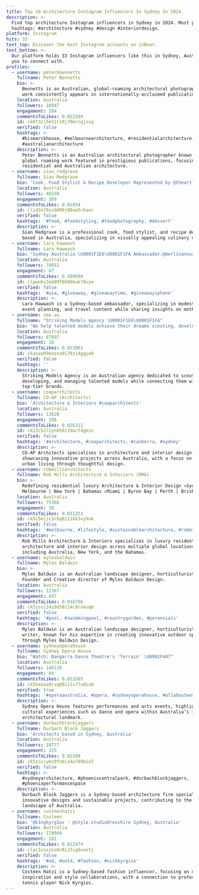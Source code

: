 ```yaml
---
title: Top 10 Architecture Instagram Influencers In Sydney In 2024
description: >-
  Find top architecture Instagram influencers in Sydney in 2024. Most popular
  hashtags: #architecture #sydney #design #interiordesign.
platform: Instagram
hits: 33
text_top: Discover the best Instagram accounts on inBeat.
text_bottom: >-
  Our platform holds 33 Instagram influencers like this in Sydney, Australia for
  you to connect with.
profiles:
  - username: peterbbennetts
    fullname: Peter Bennetts
    bio: >-
      Bennetts is an Australian, global-roaming architectural photographer whose
      work consistently appears in internationally-acclaimed publications.
    location: Australia
    followers: 18947
    engagement: 284
    commentsToLikes: 0.022209
    id: ck8t3zi5e51ri0j78mrcgjssq
    verified: false
    hashtags: >-
      #bismarckhouse, #melbournearchitecture, #residentialarchitecture,
      #australianarchitecture
    description: >-
      Peter Bennetts is an Australian architectural photographer known for his
      global roaming work featured in prestigious publications, focusing on
      residential and Australian architecture.
  - username: sian_redgrave
    fullname: Sian Redgrave
    bio: 'Cook, Food Stylist & Recipe Developer Represented by @theartline___'
    location: Australia
    followers: 46550
    engagement: 309
    commentsToLikes: 0.01854
    id: clid5n70zzdd00j08uw5ckaur
    verified: false
    hashtags: '#food, #foodstyling, #foodphotography, #dessert'
    description: >-
      Sian Redgrave is a professional cook, food stylist, and recipe developer
      based in Australia, specializing in visually appealing culinary content.
  - username: lara_hawwash
    fullname: Lara Hawwash
    bio: "Sydney Australia \U0001F1E6\U0001F1FA Ambassador:@merlinannualpassanz Modest Fashion | Event planner| Traveller | Mum For collaborating or business exposure DM me"
    location: Australia
    followers: 74051
    engagement: 87
    commentsToLikes: 0.509508
    id: clpwukv3om89f0k086ak78vye
    verified: false
    hashtags: '#usa, #giveaway, #giveawaytime, #giveawayiphone'
    description: >-
      Lara Hawwash is a Sydney-based ambassador, specializing in modest fashion,
      event planning, and travel content while sharing insights on motherhood.
  - username: sma.au
    fullname: "Striking Models Agency \U0001F1E6\U0001F1FA"
    bio: "We help talented models achieve their dreams scouting, developing, managing, and connecting them with first-class brands \U0001F4E7 Info@strikingmodels.com.au"
    location: Australia
    followers: 87897
    engagement: 10
    commentsToLikes: 0.023061
    id: ckaoxw09eezxz0i78z14ggye0
    verified: false
    hashtags: ''
    description: >-
      Striking Models Agency is an Australian agency dedicated to scouting,
      developing, and managing talented models while connecting them with
      top-tier brands.
  - username: coaparchitects
    fullname: CO-AP (Architects)
    bio: 'Architecture & Interiors #coaparchitects'
    location: Australia
    followers: 13820
    engagement: 206
    commentsToLikes: 0.026311
    id: ck13c52l2ynkh0i19wcfdgmin
    verified: false
    hashtags: '#architecture, #coaparchitects, #canberra, #sydney'
    description: >-
      CO-AP Architects specializes in architecture and interior design,
      showcasing innovative projects across Australia, with a focus on enhancing
      urban living through thoughtful design.
  - username: robmillsarchitects
    fullname: Rob Mills Architecture & Interiors (RMA)
    bio: >-
      Redefining residential luxury Architecture & Interior Design ▫️Sydney |
      Melbourne | New York | Bahamas ▫️Miami | Byron Bay | Perth | Brisbane
    location: Australia
    followers: 75366
    engagement: 39
    commentsToLikes: 0.011253
    id: ck5c5mjjc3rbq0i11kk3xy9uk
    verified: false
    hashtags: '#melbourne, #lifestyle, #sustainablearchitecture, #robmillsarchitects'
    description: >-
      Rob Mills Architecture & Interiors specializes in luxury residential
      architecture and interior design across multiple global locations,
      including Australia, New York, and the Bahamas.
  - username: mylesbaldwin
    fullname: Myles Baldwin
    bio: >-
      Myles Baldwin is an Australian landscape designer, horticulturist, writer.
      Founder and Creative director of Myles Baldwin Design.
    location: Australia
    followers: 12367
    engagement: 437
    commentsToLikes: 0.016796
    id: ck5zsvi14z9d50i14c8rokuqm
    verified: false
    hashtags: '#pool, #swimmingpool, #countrygarden, #perennials'
    description: >-
      Myles Baldwin is an Australian landscape designer, horticulturist, and
      writer, known for his expertise in creating innovative outdoor spaces
      through Myles Baldwin Design.
  - username: sydneyoperahouse
    fullname: Sydney Opera House
    bio: "Watch: Bangarra Dance Theatre's 'Terrain' \U0001F447"
    location: Australia
    followers: 146110
    engagement: 84
    commentsToLikes: 0.013585
    id: ck5heaaa9rvq60i11s77u0iu8
    verified: true
    hashtags: '#operaaustralia, #opera, #sydneyoperahouse, #allaboutwomen'
    description: >-
      Sydney Opera House features performances and arts events, highlighting
      cultural experiences such as dance and opera within Australia’s iconic
      architectural landmark.
  - username: durbachblockjaggers
    fullname: Durbach Block Jaggers
    bio: 'Architects based in Sydney, Australia'
    location: Australia
    followers: 18777
    engagement: 325
    commentsToLikes: 0.02308
    id: ck5zsviymz9fn0i14o709b1uf
    verified: false
    hashtags: >-
      #sydneyarchitecture, #phoenixcentralpark, #durbachblockjaggers,
      #phoenixperformancespace
    description: >-
      Durbach Block Jaggers is a Sydney-based architecture firm specializing in
      innovative designs and sustainable projects, contributing to the urban
      landscape of Australia.
  - username: costeenhatzi
    fullname: Costeen
    bio: '@k1ngkyrg1os ♡ @style.studiodresshire Sydney, Australia'
    location: Australia
    followers: 178944
    engagement: 181
    commentsToLikes: 0.012474
    id: clac5cozzss0r0i23ig6xoxtj
    verified: false
    hashtags: '#ad, #ootd, #fashion, #nickkyrgios'
    description: >-
      Costeen Hatzi is a Sydney-based fashion influencer, focusing on outfit
      inspiration and style collaborations, with a connection to professional
      tennis player Nick Kyrgios.
---
```


